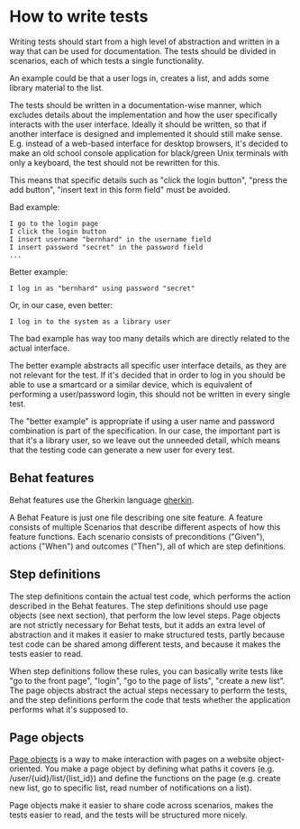 # How to write tests #

Writing tests should start from a high level of abstraction and
written in a way that can be used for documentation. The tests should
be divided in scenarios, each of which tests a single functionality.

An example could be that a user logs in, creates a list, and adds some
library material to the list.

The tests should be written in a documentation-wise manner, which
excludes details about the implementation and how the user
specifically interacts with the user interface. Ideally it should be
written, so that if another interface is designed and implemented it
should still make sense. E.g. instead of a web-based interface for
desktop browsers, it's decided to make an old school console
application for black/green Unix terminals with only a keyboard, the
test should not be rewritten for this.

This means that specific details such as "click the login button",
"press the add button", "insert text in this form field" must be
avoided.

Bad example:

``` 
I go to the login page
I click the login button
I insert username "bernhard" in the username field
I insert password "secret" in the password field
...
```

Better example:
```
I log in as "bernhard" using password "secret"

```

Or, in our case, even better:

``` 
I log in to the system as a library user
```

The bad example has way too many details which are directly related to
the actual interface.

The better example abstracts all specific user interface details, as
they are not relevant for the test. If it's decided that in order to
log in you should be able to use a smartcard or a similar device,
which is equivalent of performing a user/password login, this should
not be written in every single test.

The "better example" is appropriate if using a user name and password
combination is part of the specification. In our case, the important
part is that it's a library user, so we leave out the unneeded detail,
which means that the testing code can generate a new user for every
test.

## Behat features ##

Behat features use the Gherkin language [gherkin][gherkin].

[gherkin]: http://docs.behat.org/en/v3.0/guides/1.gherkin.html

A Behat Feature is just one file describing one site feature. A
feature consists of multiple Scenarios that describe different aspects
of how this feature functions. Each scenario consists of preconditions
("Given"), actions ("When") and outcomes ("Then"), all of which are
step definitions.

## Step definitions ##

The step definitions contain the actual test code, which performs the
action described in the Behat features. The step definitions should
use page objects (see next section), that perform the low level
steps. Page objects are not strictly necessary for Behat tests, but it
adds an extra level of abstraction and it makes it easier to make
structured tests, partly because test code can be shared among
different tests, and because it makes the tests easier to read.

When step definitions follow these rules, you can basically write
tests like "go to the front page", "login", "go to the page of lists",
"create a new list". The page objects abstract the actual steps
necessary to perform the tests, and the step definitions perform the
code that tests whether the application performs what it's supposed
to.

## Page objects ##

[Page objects][page objects] is a way to make interaction with pages
on a website object-oriented. You make a page object by defining what
paths it covers (e.g. /user/{uid}/list/{list_id}) and define the
functions on the page (e.g. create new list, go to specific list, read
number of notifications on a list).

Page objects make it easier to share code across scenarios, makes the
tests easier to read, and the tests will be structured more nicely.

[page objects]: http://martinfowler.com/bliki/PageObject.html
